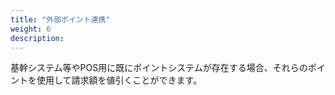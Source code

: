 ```yaml
---
title: "外部ポイント連携"
weight: 6
description: 
---
```


基幹システム等やPOS用に既にポイントシステムが存在する場合、それらのポイントを使用して請求額を値引くことができます。
